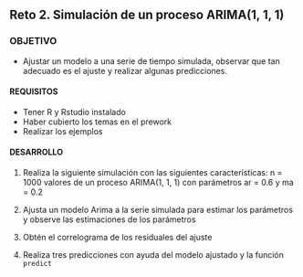 
## Reto 2. Simulación de un proceso ARIMA(1, 1, 1)

### OBJETIVO 

- Ajustar un modelo a una serie de tiempo simulada, observar que tan adecuado es el ajuste y realizar algunas predicciones.

#### REQUISITOS 

- Tener R y Rstudio instalado
- Haber cubierto los temas en el prework
- Realizar los ejemplos

#### DESARROLLO

1. Realiza la siguiente simulación con las siguientes características: n = 1000 valores de un proceso ARIMA(1, 1, 1) con parámetros ar = 0.6 y ma = 0.2

2. Ajusta un modelo Arima a la serie simulada para estimar los parámetros y observe las estimaciones de los parámetros

3. Obtén el correlograma de los residuales del ajuste

4. Realiza tres predicciones con ayuda del modelo ajustado y la función `predict`

